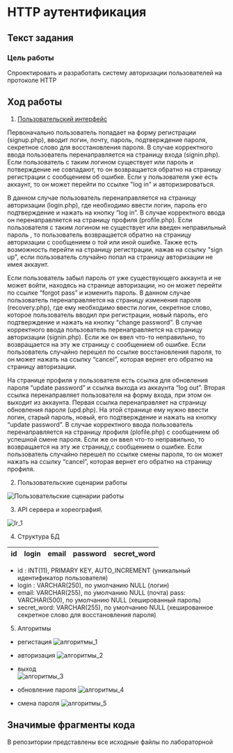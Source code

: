 # HTTP аутентификация

## Текст задания
### Цель работы
Спроектировать и разработать систему авторизации пользователей на протоколе HTTP

## Ход работы

1) [Пользовательский интерфейс](https://www.figma.com/file/hSWGqjHNCLkkSetXraLjx5/IS_lr_1)

Первоначально пользователь попадает на форму регистрации (signup.php), вводит логин, почту, пароль, подтверждение пароля, секретное слово для восстановления пароля. В случае корректного ввода пользователь перенаправляется на страницу входа (signin.php). Если пользователь с таким логином существует или пароль и потверждение не совпадают, то он возвращается обратно на страницу регистрации с сообщением об ошибке. Если у пользователя уже есть аккаунт, то он может перейти по ссылке "log in" и авторизироваться.

В данном случае пользователь перенаправляется на страницу авторизации (login.php), где необходимо ввести логин, пароль его подтверждение и нажать на кнопку “log in”. В случае корректного ввода он перенаправляется на страницу профиля (profile.php). Если пользователя с таким логином не существует или введен неправильный пароль , то пользователь возвращается обратно на страницу авторизации с сообщением о той или иной ошибке. Также есть возможность перейти на страницу регистрации, нажав на ссылку "sign up", если пользователь случайно попал на страницу авторизации не имея аккаунт.

Если пользователь забыл пароль от уже существующего аккаунта и не может войти, находясь на странице авторизации, но он может перейти по ссылке “forgot pass” и изменить пароль. В данном случае пользователь перенаправляется на страницу изменения пароля (recovery.php), где ему необходимо ввести логин, секретное слово, которое пользователь вводил при регистрации, новый пароль, его подтверждение и нажать на кнопку “change password”. В случае корректного ввода пользователь перенаправляется на страницу авторизации (signin.php). Если же он ввел что-то неправильно, то возвращается на эту же страницу с сообщением об ошибке. Если пользователь случайно перешел по ссылке восстановления пароля, то он может нажать на ссылку “cancel”, которая вернет его обратно на страницу авторизации.

На странице профиля у пользователя есть ссылка для обновления пароля “update password” и ссылка выхода из аккаунта “log out”. Вторая ссылка перенаправляет пользователя на форму входа, при этом он выходит из аккаунта. Первая ссылка перенаправляет на страницу обновления пароля (upd.php). На этой странице ему нужно ввести логин, старый пароль, новый, его подтверждение и нажать на кнопку “update password”. В случае корректного ввода пользователь перенаправляется на страницу профиля (plofile.php) с сообщением об успешной смене пароля. Если же он ввел что-то неправильно, то возвращается на эту же страницу,с сообщением о ошибке. Если пользователь случайно перешел по ссылке смены пароля, то он может нажать на ссылку “cancel”, которая вернет его обратно на страницу профиля.

2) Пользовательские сценарии работы

![Пользовательские сценарии работы](пользовательские_сценарии.jpg)

3. API сервера и хореография\

![lr_1](хореография.png)

4. Структура БД

| id | login | email | password | secret_word |
| ------ | ------ | ------ | ------ | ------ |

- id : INT(11), PRIMARY KEY, AUTO_INCREMENT
(уникальный идентификатор пользователя)
- login : VARCHAR(250), по умолчанию NULL
(логин)
- email: VARCHAR(255), по умолчанию NULL
(почта)
pass: VARCHAR(500), по умолчанию NULL
(хешированный пароль)
- secret_word: VARCHAR(255), по умолчанию NULL
(хешированное секретное слово для восстановления пароля)

5) Алгоритмы

- регистация
![алгоритмы_1](алгоритмы_1.jpg)

- авторизация
![алгоритмы_2](алгоритмы_2.jpg)

- выход\
![алгоритмы_3](алгоритмы_3.jpg)

- обновление пароля
![алгоритмы_4](алгоритмы_4.jpg)

- смена пароля
![алгоритмы_5](алгоритмы_5.jpg)

## Значимые фрагменты кода

В репозитории представлены все исходные файлы по лабораторной
